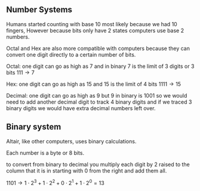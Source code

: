 ## Number Systems

  Humans started counting with base 10 most likely because we had 10 fingers, However because bits only have 2 states computers use base 2 numbers.

  Octal and Hex are also more compatible with computers because they can convert one digit directly to a certain number of bits.

  Octal: one digit can go as high as 7 and in binary 7 is the limit of 3 digits or 3 bits $111 \rightarrow 7$

  Hex: one digit can go as high as 15 and 15 is the limit of 4 bits $1111 \rightarrow 15$

  Decimal: one digit can go as high as 9 but 9 in binary is 1001 so we would need to add another decimal digit to track 4 binary digits and if we traced 3 binary digits we would have extra decimal numbers left over.


  ## Binary system

  Altair, like other computers, uses binary calculations.

  Each number is a byte or 8 bits.

  to convert from binary to decimal you multiply each digit by 2 raised to the column that it is in starting with 0 from the right and add them all.

  $1101 \rightarrow 1 \cdot 2^3 + 1 \cdot 2^2 + 0 \cdot 2^1 + 1 \cdot 2^0 = 13$
  


  


